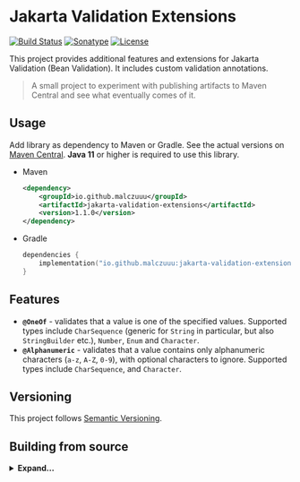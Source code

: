 # Jakarta Validation Extensions

[![Build Status](https://github.com/malczuuu/jakarta-validation-extensions/actions/workflows/gradle-build.yml/badge.svg)](https://github.com/malczuuu/jakarta-validation-extensions/actions/workflows/gradle-build.yml)
[![Sonatype](https://img.shields.io/maven-central/v/io.github.malczuuu/jakarta-validation-extensions)](https://central.sonatype.com/artifact/io.github.malczuuu/jakarta-validation-extensions)
[![License](https://img.shields.io/github/license/malczuuu/jakarta-validation-extensions)](https://github.com/malczuuu/jakarta-validation-extensions/blob/main/LICENSE)

This project provides additional features and extensions for Jakarta Validation (Bean Validation). It includes custom
validation annotations.

> A small project to experiment with publishing artifacts to Maven Central and see what eventually comes of it.

## Usage

Add library as dependency to Maven or Gradle. See the actual versions on [Maven Central][maven-central]. **Java 11** or
higher is required to use this library.

* Maven
  ```xml
  <dependency>
      <groupId>io.github.malczuuu</groupId>
      <artifactId>jakarta-validation-extensions</artifactId>
      <version>1.1.0</version>
  </dependency>
  ```
* Gradle
  ```kotlin
  dependencies {
      implementation("io.github.malczuuu:jakarta-validation-extensions:1.1.0")
  }
  ```

## Features

- **`@OneOf`** - validates that a value is one of the specified values. Supported types include `CharSequence` (generic
  for `String` in particular, but also `StringBuilder` etc.), `Number`, `Enum` and `Character`.
- **`@Alphanumeric`** - validates that a value contains only alphanumeric characters (`a-z`, `A-Z`, `0-9`), with
  optional characters to ignore. Supported types include `CharSequence`, and `Character`.

## Versioning

This project follows [Semantic Versioning](https://semver.org/).

## Building from source

<details>
<summary><b>Expand...</b></summary>

To build the project from source, ensure you have **Java 17** or higher. Yes, Java 17 is required to build the project,
but it should produce artifacts compatible with **Java 11**.

```bash
./gradlew clean build
```

```bash
./gradlew -Pversion=XXXX clean build publishToMavenLocal
```

</details>

[maven-central]: https://central.sonatype.com/artifact/io.github.malczuuu/jakarta-validation-extensions
